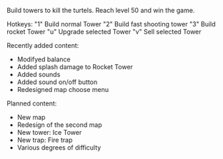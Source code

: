 Build towers to kill the turtels.
Reach level 50 and win the game.


Hotkeys:
"1" Build normal Tower
"2" Build fast shooting tower
"3" Build rocket Tower
"u" Upgrade selected Tower
"v" Sell selected Tower

Recently added content:
- Modifyed balance
- Added splash damage to Rocket Tower
- Added sounds
- Added sound on/off button
- Redesigned map choose menu


Planned content:
- New map
- Redesign of the second map
- New tower: Ice Tower
- New trap: Fire trap
- Various degrees of difficulty